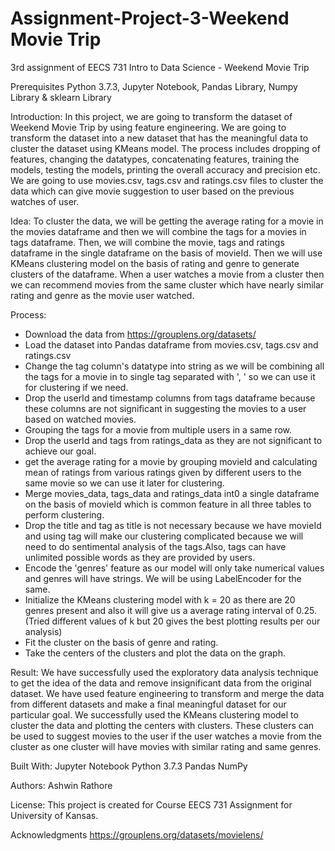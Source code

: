# Assignment-Project-3-Weekend Movie Trip
 3rd assignment of EECS 731 Intro to Data Science - Weekend Movie Trip

 Prerequisites
Python 3.7.3, Jupyter Notebook, Pandas Library, Numpy Library & sklearn Library

 Introduction:
 In this project, we are going to transform the dataset of Weekend Movie Trip by using feature engineering. We are going to transform the dataset into a new dataset that has the meaningful data to cluster the dataset using KMeans model. The process includes dropping of features, changing the datatypes, concatenating features, training the models, testing the models, printing the overall accuracy and precision etc. We are going to use movies.csv, tags.csv and ratings.csv files to cluster the data which can give movie suggestion to user based on the previous watches of user.

 Idea:
 To cluster the data, we will be getting the average rating for a movie in the movies dataframe and then we will combine the tags for a movies in tags dataframe. Then, we will combine the movie, tags and ratings dataframe in the single dataframe on the basis of movieId. Then we will use KMeans clustering model on the basis of rating and genre to generate clusters of the dataframe. When a user watches a movie from a cluster then we can recommend movies from the same cluster which have nearly similar rating and genre as the movie user watched.


 Process:
 - Download the data from https://grouplens.org/datasets/
 - Load the dataset into Pandas dataframe from movies.csv, tags.csv and ratings.csv
 - Change the tag column's datatype into string as we will be combining all the tags for a movie in to single tag separated with ', ' so we can use it for clustering if we need.
 - Drop the userId and timestamp columns from tags dataframe because these columns are not significant in suggesting the movies to a user based on watched movies.
 - Grouping the tags for a movie from multiple users in a same row.
 - Drop the userId and tags from ratings_data as they are not significant to achieve our goal.
 - get the average rating for a movie by grouping movieId and calculating mean of ratings from various ratings given by different users to the same movie so we can use it later for clustering.
 - Merge movies_data, tags_data and ratings_data int0 a single dataframe on the basis of movieId which is common feature in all three tables to perform clustering.
 - Drop the title and tag as title is not necessary because we have movieId and using tag will make our clustering complicated because we will need to do sentimental analysis of the tags.Also, tags can have unlimited  possible words as they are provided by users.
 -  Encode the 'genres' feature as our model will only take numerical values and genres will have strings. We will be using LabelEncoder for the same.
 - Initialize the KMeans clustering model with k = 20 as there are 20 genres present and also it will give us a average rating interval of 0.25. (Tried different values of k but 20 gives the best plotting results per our analysis)
 - Fit the cluster on the basis of genre and rating.
 - Take the centers of the clusters and plot the data on the graph.


 Result:
 We have successfully used the exploratory data analysis technique to get the idea of the data and remove insignificant data from the original dataset. We have used feature engineering to transform and merge the data from different datasets and make a final meaningful dataset for our particular goal. We successfully used the KMeans clustering model to cluster the data and plotting the centers with clusters. These clusters can be used to suggest movies to the user if the user watches a movie from the cluster as one cluster will have movies with similar rating and same genres.


 Built With:
 Jupyter Notebook
 Python 3.7.3
 Pandas
 NumPy

 Authors:
 Ashwin Rathore

 License:
 This project is created for Course EECS 731 Assignment for University of Kansas.

 Acknowledgments
 https://grouplens.org/datasets/movielens/
